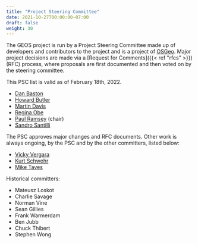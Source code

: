 ```yaml
---
title: "Project Steering Committee"
date: 2021-10-27T00:00:00-07:00
draft: false
weight: 30
---
```


The GEOS project is run by a Project Steering Committee made up of developers and contributors to the project and is a project of [OSGeo](https://www.osgeo.org/projects/geos/). Major project decisions are made via a [Request for Comments]({{< ref "rfcs" >}}) (RFC) process, where proposals are first documented and then voted on by the steering committee.

This PSC list is valid as of February 18th, 2022.

* [Dan Baston](https://github.com/dbaston)
* [Howard Butler](https://github.com/hobu)
* [Martin Davis](https://github.com/dr-jts)
* [Regina Obe](https://www.paragoncorporation.com)
* [Paul Ramsey](https://github.com/pramsey) (chair)
* [Sandro Santilli](https://strk.kbt.io)


The PSC approves major changes and RFC documents. Other work is always ongoing, by the PSC and by the other committers, listed below:

* [Vicky Vergara](https://github.com/cvvergara)
* [Kurt Schwehr](https://github.com/schwehr)
* [Mike Taves](https://github.com/mwtoews)

Historical committers:

* Mateusz Loskot
* Charlie Savage
* Norman Vine
* Sean Gillies
* Frank Warmerdam
* Ben Jubb
* Chuck Thibert
* Stephen Wong
